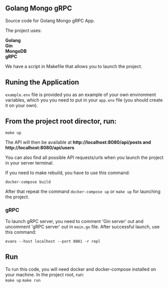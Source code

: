 <div align="left">
  
## Golang Mongo gRPC     
Source code for  Golang Mongo gRPC App.

The project uses:

**Golang    
Gin  
MongoDB  
gRPC**

We have a script in Makefile that allows you to launch the project.

## Runing the Application

  
`example.env` file is provided you as an example of your own environment variables, which you you need to put in your `app.env` file (you should create it on your own). 


## From the project root director, run:

```make up```

The API will then be available at  **http://localhost:8080/api/posts and http://localhost:8080/api/users**

You can also find all possible API requests/urls when you launch the project in your server terminal. 

If you need to make rebuild, you have to use this command:

```docker-compose build``` 
  
After that repeat the command ```docker-compose up``` or ```make up``` for launching the project.


### gRPC

To launch gRPC server, you need to comment 'Gin server' out and uncomment 'gRPC server' out in `main.go` file. After successful launch,
use this command:

```evans --host localhost --port 8081 -r repl```

## Run

To run this code, you will need docker and docker-compose installed on your machine. In the project root, run:  
```make up```
```make run```

</div>
